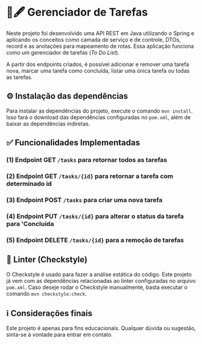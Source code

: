 # 📑🖋️ Gerenciador de Tarefas
Neste projeto foi desenvolvido uma API REST em Java utilizando o Spring e aplicando os conceitos como camada de serviço e de controle, DTOs, record e as anotações para mapeamento de rotas.
Essa aplicação funciona como um gerenciador de tarefas (*To Do List*). 

A partir dos endpoints criados, é possível adicionar e remover uma tarefa nova, marcar uma tarefa como concluída, listar uma única tarefa ou todas as tarefas.

## ⚙️ Instalação das dependências
Para instalar as dependências do projeto, execute o comando `mvn install`. 
Isso fará o download das dependências configuradas no `pom.xml`, além de baixar as dependências indiretas.

## ✅ Funcionalidades Implementadas
### (1) Endpoint GET `/tasks` para retornar todos as tarefas

### (2) Endpoint GET `/tasks/{id}` para retornar a tarefa com determinado id

### (3) Endpoint POST `/tasks` para criar uma nova tarefa

### (4) Endpoint PUT `/tasks/{id}` para alterar o status da tarefa para 'Concluída

### (5) Endpoint DELETE `/tasks/{id}` para a remoção de tarefas

## 🧹 Linter (Checkstyle)
O Checkstyle é usado para fazer a análise estática do código. Este projeto já vem com as dependências relacionadas ao linter configuradas no arquivo `pom.xml`. Caso deseje rodar o Checkstyle manualmente, basta executar o comando `mvn checkstyle:check`.

## ℹ️ Considerações finais
Este projeto é apenas para fins educacionais. Qualquer dúvida ou sugestão, sinta-se à vontade para entrar em contato.
